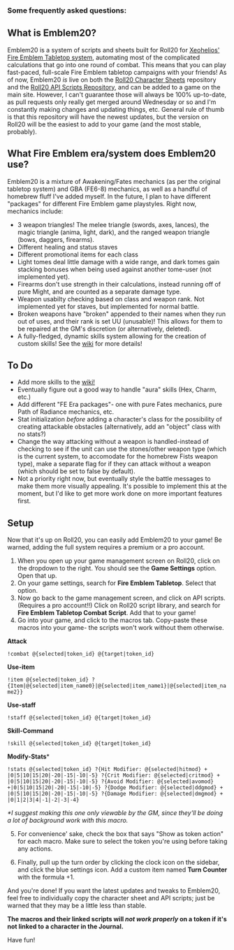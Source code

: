 ### Some frequently asked questions: ###

## What is Emblem20? ##

Emblem20 is a system of scripts and sheets built for Roll20 for [Xeohelios'](https://reddit.com/user/xeohelios) [Fire Emblem Tabletop system](https://www.dropbox.com/sh/fvib0sh0o4fqt8d/AACJ66fUDtxL5atM5-ZcE8Ypa?dl=0), automating most of the complicated calculations that go into one round of combat. This means that you can play fast-paced, full-scale Fire Emblem tabletop campaigns with your friends! As of now, Emblem20 *is* live on both the [Roll20 Character Sheets](https://github.com/Roll20/roll20-character-sheets) repository and the [Roll20 API Scripts Repository](https://github.com/missing-q/roll20-api-scripts), and can be added to a game on the main site. However, I can't guarantee those will always be 100% up-to-date, as pull requests only really get merged around Wednesday or so and I'm constantly making changes and updating things, etc. General rule of thumb is that this repository will have the newest updates, but the version on Roll20 will be the easiest to add to your game (and the most stable, probably).

## What Fire Emblem era/system does Emblem20 use? ##

Emblem20 is a mixture of Awakening/Fates mechanics (as per the original tabletop system) and GBA (FE6-8) mechanics, as well as a handful of homebrew fluff I've added myself. In the future, I plan to have different "packages" for different Fire Emblem game playstyles. Right now, mechanics include:
- 3 weapon triangles! The melee triangle (swords, axes, lances), the magic triangle (anima, light, dark), and the ranged weapon triangle (bows, daggers, firearms).
- Different healing and status staves
- Different promotional items for each class
- Light tomes deal little damage with a wide range, and dark tomes gain stacking bonuses when being used against another tome-user (not implemented yet).
- Firearms don't use strength in their calculations, instead running off of pure Might, and are counted as a separate damage type. 
- Weapon usabilty checking based on class and weapon rank. Not implemented yet for staves, but implemented for normal battle. 
- Broken weapons have "broken" appended to their names when they run out of uses, and their rank is set UU (unusable)! This allows for them to be repaired at the GM's discretion (or alternatively, deleted).
- A fully-fledged, dynamic skills system allowing for the creation of custom skills! See the [wiki](https://github.com/missing-q/emblem20/wiki) for more details!

## To Do ##
- Add more skills to the [wiki!](https://github.com/missing-q/emblem20/wiki)
- Eventually figure out a good way to handle "aura" skills (Hex, Charm, etc.)
- Add different "FE Era packages"- one with pure Fates mechanics, pure Path of Radiance mechanics, etc.
- Stat initialization *before* adding a character's class for the possibility of creating attackable obstacles (alternatively, add an "object" class with no stats?)
- Change the way attacking without a weapon is handled-instead of checking to see if the unit can use the stones/other weapon type (which is the current system, to accomodate for the homebrew Fists weapon type), make a separate flag for if they can attack without a weapon (which should be set to false by default).
- Not a priority right now, but eventually style the battle messages to make them more visually appealing. It's possible to implement this at the moment, but I'd like to get more work done on more important features first.

## Setup ##

Now that it's up on Roll20, you can easily add Emblem20 to your game! Be warned, adding the full system requires a premium or a pro account.

1. When you open up your game management screen on Roll20, click on the dropdown to the right. You should see the **Game Settings** option. Open that up.
2. On your game settings, search for **Fire Emblem Tabletop**. Select that option.
3. Now go back to the game management screen, and click on API scripts. (Requires a pro account!!) Click on Roll20 script library, and search for **Fire Emblem Tabletop Combat Script**. Add that to your game!
4. Go into your game, and click to the macros tab. Copy-paste these macros into your game- the scripts won't work without them otherwise.

**Attack**

`!combat @{selected|token_id} @{target|token_id}`

**Use-item**

`!item @{selected|token_id} ?{Item|@{selected|item_name0}|@{selected|item_name1}|@{selected|item_name2}}`

**Use-staff**

`!staff @{selected|token_id} @{target|token_id}`

**Skill-Command**

`!skill @{selected|token_id} @{target|token_id}`

**Modify-Stats**\*

`!stats @{selected|token_id} ?{Hit Modifier: @{selected|hitmod} + |0|5|10|15|20|-20|-15|-10|-5} ?{Crit Modifier: @{selected|critmod} + |0|5|10|15|20|-20|-15|-10|-5} ?{Avoid Modifier: @{selected|avomod} +|0|5|10|15|20|-20|-15|-10|-5} ?{Dodge Modifier: @{selected|ddgmod} + |0|5|10|15|20|-20|-15|-10|-5} ?{Damage Modifier: @{selected|dmgmod} + |0|1|2|3|4|-1|-2|-3|-4}`

_*I suggest making this one only viewable by the GM, since they'll be doing a lot of background work with this macro._

5. For convenience' sake, check the box that says "Show as token action" for each macro. Make sure to select the token you're using before taking any actions.

6. Finally, pull up the turn order by clicking the clock icon on the sidebar, and click the blue settings icon. Add a custom item named **Turn Counter** with the formula +1. 

And you're done! If you want the latest updates and tweaks to Emblem20, feel free to individually copy the character sheet and API scripts; just be warned that they may be a little less than stable.

**The macros and their linked scripts will *not work properly* on a token if it's not linked to a character in the Journal.**

Have fun!
